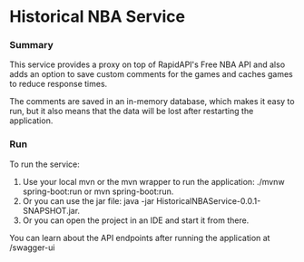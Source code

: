 # Historical NBA Service

### Summary

This service provides a proxy on top of RapidAPI's Free NBA API and also adds an option to save custom comments for the
games and caches games to reduce response times.

The comments are saved in an in-memory database, which makes it easy to run, but it also means that the data will be
lost after restarting the application.

### Run

To run the service:
  1. Use your local mvn or the mvn wrapper to run the application: ./mvnw spring-boot:run or mvn spring-boot:run.
  2. Or you can use the jar file: java -jar HistoricalNBAService-0.0.1-SNAPSHOT.jar.
  3. Or you can open the project in an IDE and start it from there.

You can learn about the API endpoints after running the application at /swagger-ui




